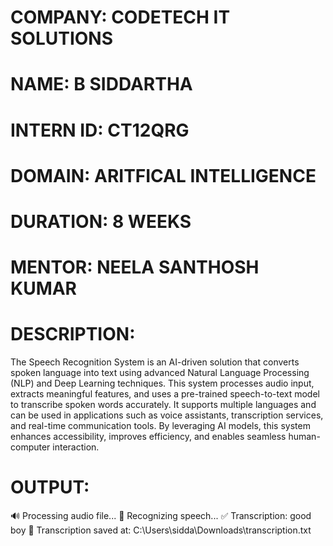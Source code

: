 # COMPANY: CODETECH IT SOLUTIONS

# NAME: B SIDDARTHA

# INTERN ID: CT12QRG

# DOMAIN: ARITFICAL INTELLIGENCE

# DURATION: 8 WEEKS

# MENTOR: NEELA SANTHOSH KUMAR

# DESCRIPTION:
The Speech Recognition System is an AI-driven solution that converts spoken language into text using advanced Natural Language Processing (NLP) and Deep Learning techniques. This system processes audio input, extracts meaningful features, and uses a pre-trained speech-to-text model to transcribe spoken words accurately. It supports multiple languages and can be used in applications such as voice assistants, transcription services, and real-time communication tools. By leveraging AI models, this system enhances accessibility, improves efficiency, and enables seamless human-computer interaction.
# OUTPUT:
🔊 Processing audio file...
📝 Recognizing speech...
✅ Transcription:  good boy
📄 Transcription saved at: C:\Users\sidda\Downloads\transcription.txt

